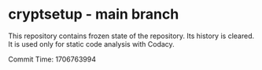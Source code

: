 # cryptsetup - main branch

This repository contains frozen state of the repository.
Its history is cleared. It is used only for static code
analysis with Codacy.

Commit Time: 1706763994